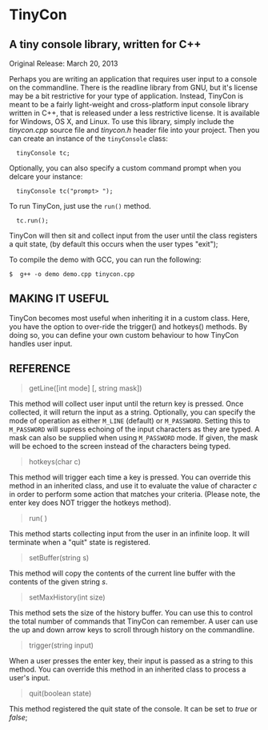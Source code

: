 # TinyCon
A tiny console library, written for C++
---------------------------------------

Original Release: March 20, 2013


Perhaps you are writing an application that requires user input to a console on the commandline. There is the readline library from GNU, but it's license may be a bit restrictive for your type of application. Instead, TinyCon is meant to be a fairly light-weight and cross-platform input console library written in C++, that is released under a less restrictive license. It is available for
Windows, OS X, and Linux. To use this library, simply include the *tinycon.cpp* source file  and *tinycon.h* header file into your project. Then you can create an instance of the `tinyConsole` class:

```
  tinyConsole tc;
```

Optionally, you can also specify a custom command prompt when you delcare your instance:

```
  tinyConsole tc("prompt> ");
```

To run TinyCon, just use the `run()` method.

```
  tc.run();
```

TinyCon will then sit and collect input from the user until the class registers a quit state, (by default this occurs when the user types "exit");

To compile the demo with GCC, you can run the following:

```
$  g++ -o demo demo.cpp tinycon.cpp
```

## MAKING IT USEFUL

TinyCon becomes most useful when inheriting it in a custom class. Here, you have the option to over-ride the trigger() and hotkeys() methods. By doing so, you can define your own custom behaviour to how TinyCon handles user input.


## REFERENCE

> getLine([int mode] [, string mask])

This method will collect user input until the return key is pressed. Once collected, it will return the input as a string.
Optionally, you can specify the mode of operation as either `M_LINE` (default) or `M_PASSWORD`. Setting this to `M_PASSWORD` will supress echoing of the input characters as they are typed. A mask can also be supplied when using `M_PASSWORD` mode. If given, the mask will be echoed to the screen instead of the characters being typed.

> hotkeys(char c)

This method will trigger each time a key is pressed. You can override this method in an inherited class, and use it to evaluate the value of character *c* in order to perform some action that matches your criteria. (Please note, the enter key does NOT trigger the hotkeys method).

> run( )

This method starts collecting input from the user in an infinite loop. It will terminate when a "quit" state is registered.

> setBuffer(string s)

This method will copy the contents of the current line buffer with the contents of the given string *s*.

> setMaxHistory(int size)

This method sets the size of the history buffer. You can use this to control the total number of commands that TinyCon can remember. A user can use the up and down arrow keys to scroll through history on the commandline.

> trigger(string input)

When a user presses the enter key, their input is passed as a string to this method. You can override this method in an inherited class to process a user's input.

> quit(boolean state)

This method registered the quit state of the console. It can be set to *true* or *false*;


